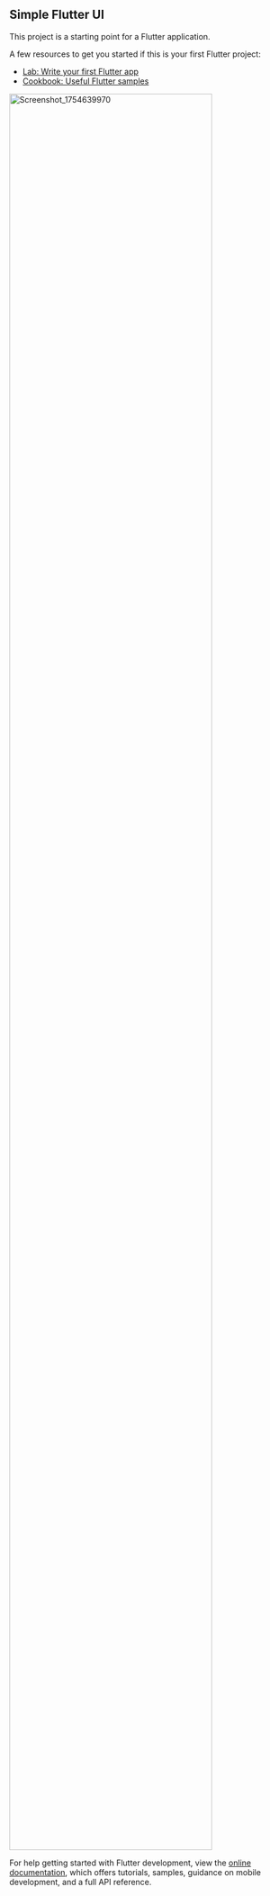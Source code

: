 
## Simple Flutter UI

This project is a starting point for a Flutter application.

A few resources to get you started if this is your first Flutter project:

- [Lab: Write your first Flutter app](https://docs.flutter.dev/get-started/codelab)
- [Cookbook: Useful Flutter samples](https://docs.flutter.dev/cookbook)
<img width="360" height="3120" alt="Screenshot_1754639970" src="https://github.com/user-attachments/assets/5fee0090-99f7-4672-a334-bf721252e8c6" />


For help getting started with Flutter development, view the
[online documentation](https://docs.flutter.dev/), which offers tutorials,
samples, guidance on mobile development, and a full API reference.
